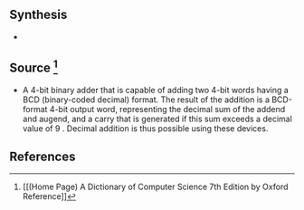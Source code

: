 ## Synthesis
- 
## Source [^1]
- A 4-bit binary adder that is capable of adding two 4-bit words having a BCD (binary-coded decimal) format. The result of the addition is a BCD-format 4-bit output word, representing the decimal sum of the addend and augend, and a carry that is generated if this sum exceeds a decimal value of 9 . Decimal addition is thus possible using these devices.
## References

[^1]: [[(Home Page) A Dictionary of Computer Science 7th Edition by Oxford Reference]]
